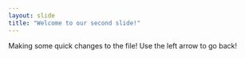 ```yaml
---
layout: slide
title: "Welcome to our second slide!"
---
```

Making some quick changes to the file!
Use the left arrow to go back!
